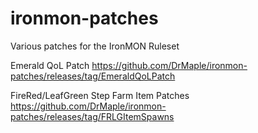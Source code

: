 # ironmon-patches
Various patches for the IronMON Ruleset 

Emerald QoL Patch
https://github.com/DrMaple/ironmon-patches/releases/tag/EmeraldQoLPatch  

FireRed/LeafGreen Step Farm Item Patches
https://github.com/DrMaple/ironmon-patches/releases/tag/FRLGItemSpawns
